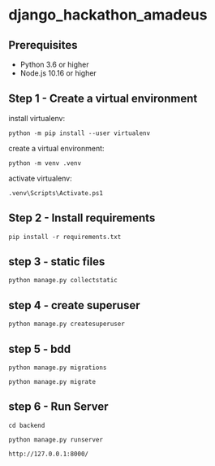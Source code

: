 # django_hackathon_amadeus

## Prerequisites

- Python 3.6 or higher
- Node.js 10.16 or higher

## Step 1 - Create a virtual environment

install virtualenv:

    python -m pip install --user virtualenv

create a virtual environment:

    python -m venv .venv

activate virtualenv:

    .venv\Scripts\Activate.ps1

## Step 2 - Install requirements

    pip install -r requirements.txt

## step 3 - static files

    python manage.py collectstatic 

## step 4 - create superuser

    python manage.py createsuperuser

## step 5 - bdd

    python manage.py migrations

    python manage.py migrate

## step 6 - Run Server

    cd backend

    python manage.py runserver

    http://127.0.0.1:8000/


